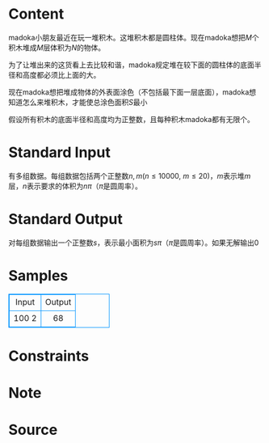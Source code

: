
# Content

madoka小朋友最近在玩一堆积木。这堆积木都是圆柱体。现在madoka想把$M$个积木堆成$M$层体积为$N$的物体。

为了让堆出来的这货看上去比较和谐，madoka规定堆在较下面的圆柱体的底面半径和高度都必须比上面的大。

现在madoka想把堆成物体的外表面涂色（不包括最下面一层底面），madoka想知道怎么来堆积木，才能使总涂色面积$S$最小

假设所有积木的底面半径和高度均为正整数，且每种积木madoka都有无限个。

# Standard Input

有多组数据。每组数据包括两个正整数$n,m$($n\leq 10000$, $m\leq 20$)，$m$表示堆$m$层，$n$表示要求的体积为$n\pi$（$\pi$是圆周率）。

# Standard Output

对每组数据输出一个正整数$s$，表示最小面积为$s\pi$（$\pi$是圆周率）。如果无解输出$0$

# Samples

<style>
        table,table tr th, table tr td { border:1px solid #0094ff; }
        table { width: 200px; min-height: 25px; line-height: 25px; text-align: center; border-collapse: collapse;}   
    </style>
<table>
	<tr>
		<td>Input</td>
		<td>Output</td>
	</tr>
<tr><td>100 2</td><td>68</td></tr></table>


# Constraints



# Note



# Source


